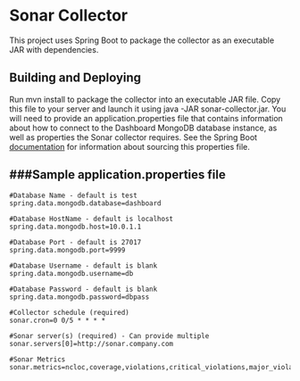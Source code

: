 Sonar Collector
=================

This project uses Spring Boot to package the collector as an executable JAR with dependencies.

Building and Deploying
--------------------------------------

Run mvn install to package the collector into an executable JAR file. Copy this file to your server and launch it using
java -JAR sonar-collector.jar. You will need to provide an application.properties file that contains information about how
to connect to the Dashboard MongoDB database instance, as well as properties the Sonar collector requires. See
the Spring Boot [documentation](http://docs.spring.io/spring-boot/docs/current-SNAPSHOT/reference/htmlsingle/#boot-features-external-config-application-property-files)
for information about sourcing this properties file.

###Sample application.properties file
--------------------------------------

    #Database Name - default is test
    spring.data.mongodb.database=dashboard

    #Database HostName - default is localhost
    spring.data.mongodb.host=10.0.1.1

    #Database Port - default is 27017
    spring.data.mongodb.port=9999

    #Database Username - default is blank
    spring.data.mongodb.username=db

    #Database Password - default is blank
    spring.data.mongodb.password=dbpass

    #Collector schedule (required)
    sonar.cron=0 0/5 * * * *

    #Sonar server(s) (required) - Can provide multiple
    sonar.servers[0]=http://sonar.company.com

    #Sonar Metrics
    sonar.metrics=ncloc,coverage,violations,critical_violations,major_violations,blocker_violations
